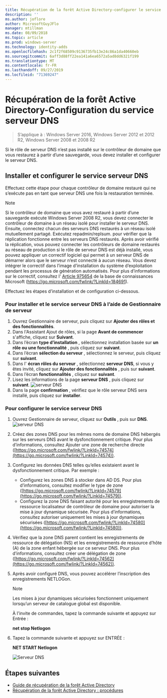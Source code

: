 ```yaml
---
title: Récupération de la forêt Active Directory-configurer le service serveur DNS
description: ''
ms.author: joflore
author: MicrosoftGuyJFlo
manager: mtillman
ms.date: 08/09/2018
ms.topic: article
ms.prod: windows-server
ms.technology: identity-adds
ms.openlocfilehash: 2c1f2f68509c9136735fb13e24c86a1da40660eb
ms.sourcegitcommit: 6aff3d88ff22ea141a6ea6572a5ad8dd6321f199
ms.translationtype: MT
ms.contentlocale: fr-FR
ms.lasthandoff: 09/27/2019
ms.locfileid: "71369247"
---
```

# <a name="ad-forest-recovery---configuring-the-dns-server-service"></a>Récupération de la forêt Active Directory-Configuration du service serveur DNS

>S’applique à : Windows Server 2016, Windows Server 2012 et 2012 R2, Windows Server 2008 et 2008 R2

Si le rôle de serveur DNS n’est pas installé sur le contrôleur de domaine que vous restaurez à partir d’une sauvegarde, vous devez installer et configurer le serveur DNS. 

## <a name="install-and-configure-the-dns-server-service"></a>Installer et configurer le service serveur DNS

Effectuez cette étape pour chaque contrôleur de domaine restauré qui ne s’exécute pas en tant que serveur DNS une fois la restauration terminée. 

> [!NOTE]
> Si le contrôleur de domaine que vous avez restauré à partir d’une sauvegarde exécute Windows Server 2008 R2, vous devez connecter le contrôleur de domaine à un réseau isolé pour installer le serveur DNS. Ensuite, connectez chacun des serveurs DNS restaurés à un réseau isolé mutuellement partagé. Exécutez repadmin/replsum. pour vérifier que la réplication fonctionne entre les serveurs DNS restaurés. Après avoir vérifié la réplication, vous pouvez connecter les contrôleurs de domaine restaurés au réseau de production si le rôle de serveur DNS est déjà installé, vous pouvez appliquer un correctif logiciel qui permet à un serveur DNS de démarrer alors que le serveur n’est connecté à aucun réseau. Vous devez intégrer le correctif dans l’image d’installation du système d’exploitation pendant les processus de génération automatisés. Pour plus d’informations sur le correctif, consultez l' [Article 975654](https://go.microsoft.com/fwlink/?LinkId=184691) de la base de connaissances Microsoft (https://go.microsoft.com/fwlink/?LinkId=184691). 

Effectuez les étapes d’installation et de configuration ci-dessous.

### <a name="to-install-and-the-dns-server-service-using-server-manager"></a>Pour installer et le service serveur DNS à l’aide de Gestionnaire de serveur  

1. Ouvrez Gestionnaire de serveur, puis cliquez sur **Ajouter des rôles et des fonctionnalités**. 
2. Dans l'Assistant Ajout de rôles, si la page **Avant de commencer** s'affiche, cliquez sur **Suivant**. 
3. Dans l’écran **type d’installation** , sélectionnez installation basée sur **un rôle ou une fonctionnalité** , puis cliquez sur **suivant**.
4. Dans l’écran **sélection du serveur** , sélectionnez le serveur, puis cliquez sur **suivant**.
5. Dans l' **écran rôles du serveur** , sélectionnez **serveur DNS**, si vous y êtes invité, cliquez sur **Ajouter des fonctionnalités** , puis sur **suivant**.
6. Dans l’écran **fonctionnalités** , cliquez sur **suivant**.
7. Lisez les informations de la page **serveur DNS** , puis cliquez sur **suivant**.
   ![serveur DNS](media/AD-Forest-Recovery-Configure-DNS/dns1.png)  
8. Dans la page **confirmation** , vérifiez que le rôle serveur DNS sera installé, puis cliquez sur **installer**. 

### <a name="to-configure-the-dns-server-service"></a>Pour configurer le service serveur DNS

1. Ouvrez Gestionnaire de serveur, cliquez sur **Outils** , puis sur **DNS**.
   ![serveur DNS](media/AD-Forest-Recovery-Configure-DNS/dns2.png)
2. Créez des zones DNS pour les mêmes noms de domaine DNS hébergés sur les serveurs DNS avant le dysfonctionnement critique. Pour plus d’informations, consultez Ajouter une zone de recherche directe ([https://go.microsoft.com/fwlink/?LinkId=74574](https://go.microsoft.com/fwlink/?LinkId=74574)).
3. Configurez les données DNS telles qu’elles existaient avant le dysfonctionnement critique. Par exemple :  

   - Configurez les zones DNS à stocker dans AD DS. Pour plus d’informations, consultez modifier le type de zone ([https://go.microsoft.com/fwlink/?LinkId=74579](https://go.microsoft.com/fwlink/?LinkId=74579)).
   - Configurez la zone DNS faisant autorité pour les enregistrements de ressource localisateur de contrôleur de domaine pour autoriser la mise à jour dynamique sécurisée. Pour plus d’informations, consultez autoriser uniquement les mises à jour dynamiques sécurisées ([https://go.microsoft.com/fwlink/?LinkId=74580](https://go.microsoft.com/fwlink/?LinkId=74580)).

4. Vérifiez que la zone DNS parent contient les enregistrements de ressource de délégation (NS) et les enregistrements de ressource d’hôte (A) de la zone enfant hébergée sur ce serveur DNS. Pour plus d’informations, consultez créer une délégation de zone ([https://go.microsoft.com/fwlink/?LinkId=74562](https://go.microsoft.com/fwlink/?LinkId=74562)).
5. Après avoir configuré DNS, vous pouvez accélérer l’inscription des enregistrements NETLOGon.

   > [!NOTE]
   > Les mises à jour dynamiques sécurisées fonctionnent uniquement lorsqu’un serveur de catalogue global est disponible. 

   À l'invite de commandes, tapez la commande suivante et appuyez sur Entrée :  

   **net stop Netlogon**  

6. Tapez la commande suivante et appuyez sur ENTRÉE :  

   **NET START Netlogon**  

   ![Serveur DNS](media/AD-Forest-Recovery-Configure-DNS/dns3.png)  

## <a name="next-steps"></a>Étapes suivantes

- [Guide de récupération de la forêt Active Directory](AD-Forest-Recovery-Guide.md)
- [Récupération de la forêt Active Directory : procédures](AD-Forest-Recovery-Procedures.md)
